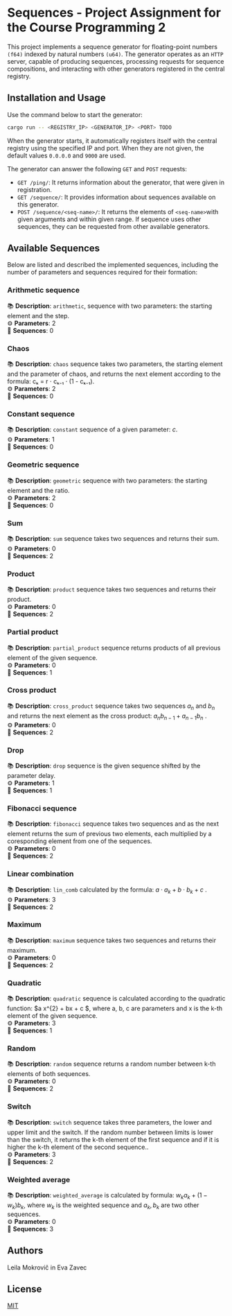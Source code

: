 # Sequences - Project Assignment for the Course Programming 2

This project implements a sequence generator for floating-point numbers `(f64)` indexed by natural numbers `(u64)`. The generator operates as an `HTTP` server, capable of producing sequences, processing requests for sequence compositions, and interacting with other generators registered in the central registry.

## Installation and Usage

Use the command below to start the generator:

```bash
cargo run -- <REGISTRY_IP> <GENERATOR_IP> <PORT> TODO
```
When the generator starts, it automatically registers itself with the central registry using the specified IP and port. When they are not given, the default values `0.0.0.0` and `9000` are used. 

The generator can answer the following `GET` and `POST` requests:
- `GET /ping/`: It returns information about the generator, that were given in registration.
- `GET /sequence/`: It provides information about sequences available on this generator.
- `POST /sequence/<seq-name>/`: It returns the elements of `<seq-name>`with given arguments and within given range. If sequence uses other sequences, they can be requested from other available generators.

## Available Sequences
Below are listed and described the implemented sequences, including the number of parameters and sequences required for their formation:

### Arithmetic sequence

📚 **Description**: `arithmetic`, sequence with two parameters: the starting element and the step.<br>⚙️ **Parameters**:   2 <br>🚀 **Sequences**:   0  


### Chaos

📚 **Description**: `chaos` sequence takes two parameters, the starting element and the parameter of chaos, and returns the next element according to the formula: cₖ = r ⋅ cₖ₋₁ ⋅ (1 - cₖ₋₁). <br>⚙️ **Parameters**:   2  <br>🚀 **Sequences**:   0


 ### Constant sequence

📚 **Description**: `constant` sequence of a given parameter: $c$. <br>⚙️ **Parameters**:   1  <br>🚀 **Sequences**:   0   


 
### Geometric sequence

📚 **Description**: `geometric` sequence with two parameters: the starting element and the ratio. <br>⚙️ **Parameters**:   2  <br>🚀 **Sequences**:   0 



### Sum

📚 **Description**: `sum` sequence takes two sequences and returns their sum. <br>⚙️ **Parameters**:   0 <br>🚀 **Sequences**:   2   
 


 ### Product

📚 **Description**: `product` sequence takes two sequences and returns their product. <br>⚙️ **Parameters**:   0  <br>🚀 **Sequences**:   2 

 

 ### Partial product
 
📚 **Description**: `partial_product` sequence returns products of all previous element of the given sequence. <br>⚙️ **Parameters**:   0  <br>🚀 **Sequences**:   1
 

### Cross product
 
 📚 **Description**: `cross_product` sequence takes two sequences $a_n$ and $b_n$ and returns the next element as the cross product:  $a_n  b_{n-1} + a_{n-1}  b_n$ . <br>⚙️ **Parameters**:   0  <br>🚀 **Sequences**:   2


### Drop
 
 📚 **Description**: `drop` sequence is the given sequence shifted by the parameter delay. <br>⚙️ **Parameters**:   1  <br>🚀 **Sequences**:   1


### Fibonacci sequence
 
 📚 **Description**: `fibonacci` sequence takes two sequences and as the next element returns the sum of previous two elements, each multiplied by a coresponding element from one of the sequences. <br>⚙️ **Parameters**:   0  <br>🚀 **Sequences**:   2


### Linear combination
 
 📚 **Description**: `lin_comb` calculated by the formula: $a \cdot a_k + b \cdot b_k + c$ . <br>⚙️ **Parameters**:   3  <br>🚀 **Sequences**:   2


### Maximum

📚 **Description**: `maximum` sequence takes two sequences and returns their maximum. <br>⚙️ **Parameters**:   0  <br>🚀 **Sequences**:   2

### Quadratic

📚 **Description**: `quadratic` sequence is calculated according to the quadratic function: $a x^{2} + bx + c $, where a, b, c are parameters and x is the k-th element of the given sequence. <br>⚙️ **Parameters**:   3  <br>🚀 **Sequences**:   1



### Random

📚 **Description**: `random` sequence returns a random number between k-th elements of both sequences. <br>⚙️ **Parameters**:   0  <br>🚀 **Sequences**:   2



### Switch

📚 **Description**: `switch` sequence takes three parameters, the lower and upper limit and the switch. If the random number between limits is lower than the switch, it returns the k-th element of the first sequence and if it is higher the k-th element of the second sequence.. <br>⚙️ **Parameters**:   3  <br>🚀 **Sequences**:   2


### Weighted average

📚 **Description**: `weighted_average` is calculated by formula: $w_{k} a_{k} + (1-w_k) b_{k}$, where $w_k$ is the weighted sequence and $a_k, b_k$ are two other sequences. <br>⚙️ **Parameters**:   0  <br>🚀 **Sequences**:   3


## Authors
Leila Mokrovič in Eva Zavec
## License
[MIT](https://choosealicense.com/licenses/mit/)

